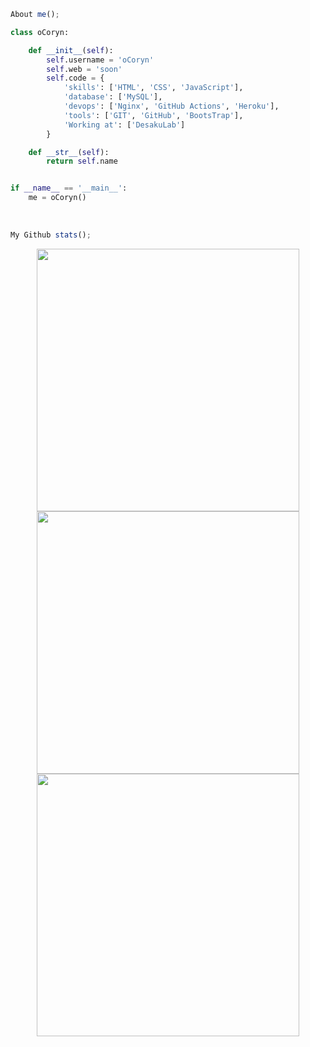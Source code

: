```js
About me();
```
```python
class oCoryn:

    def __init__(self):
        self.username = 'oCoryn'
        self.web = 'soon'
        self.code = {
            'skills': ['HTML', 'CSS', 'JavaScript'],
            'database': ['MySQL'],
            'devops': ['Nginx', 'GitHub Actions', 'Heroku'],
            'tools': ['GIT', 'GitHub', 'BootsTrap'],
            'Working at': ['DesakuLab']
        }

    def __str__(self):
        return self.name


if __name__ == '__main__':
    me = oCoryn()
```

<br>

```js
My Github stats();
```

<p align="center">
  <img 
    width="420"
    src="https://github-readme-stats.vercel.app/api?username=oCoryn&show_icons=true&theme=radical&hide_border=true&hide_title=false"
  >
  <img 
    width="420"
    src="http://github-readme-streak-stats.herokuapp.com?user=oCoryn&theme=radical&hide_border=true&date_format=M%20j%5B%2C%20Y%5D)"
  >
  <img 
    width="420"
    src="https://github-readme-stats.vercel.app/api/top-langs/?username=oCoryn&layout=compact&theme=radical&hide_border=true&layout=compact"
  >
</p>
